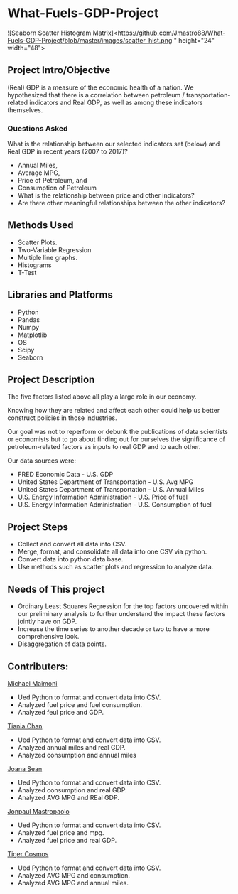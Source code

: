 # What-Fuels-GDP-Project

![Seaborn Scatter Histogram Matrix]<https://github.com/Jmastro88/What-Fuels-GDP-Project/blob/master/images/scatter_hist.png " height="24" width="48">


## Project Intro/Objective
(Real) GDP is a measure of the economic health of a nation.
We hypothesized that there is a correlation between petroleum / transportation-related indicators and Real GDP, as well as among these indicators themselves.

### Questions Asked
What is the relationship between our selected indicators set (below) and Real GDP in recent years (2007 to 2017)? 
 * Annual Miles, 
 * Average MPG, 
 * Price of Petroleum, and 
 * Consumption of Petroleum
* What is the relationship between price and other indicators?
* Are there other meaningful relationships between the other indicators?

## Methods Used
* Scatter Plots.
* Two-Variable Regression
* Multiple line graphs.
* Histograms
* T-Test

## Libraries and Platforms
* Python
* Pandas
* Numpy 
* Matplotlib 
* OS
* Scipy 
* Seaborn

## Project Description
The five factors listed above all play a large role in our economy.

Knowing how they are related and affect each other could help us better construct policies in those industries.

Our goal was not to reperform or debunk the publications of data scientists or economists but to go about finding out for ourselves the significance of petroleum-related factors as inputs to real GDP and to each other.

Our data sources were:
* FRED Economic Data - U.S. GDP
* United States Department of Transportation - U.S. Avg MPG
* United States Department of Transportation - U.S. Annual Miles
* U.S. Energy Information Administration - U.S. Price of fuel
* U.S. Energy Information Administration - U.S. Consumption of fuel



## Project Steps
* Collect and convert all data into CSV.
* Merge, format, and consolidate all data into one CSV via python.
* Convert data into python data base.
* Use methods such as scatter plots and regression to analyze data.

## Needs of This project
* Ordinary Least Squares Regression for the top factors uncovered within our preliminary analysis to further understand the impact these factors jointly have on GDP. 
* Increase the time series to another decade or two to have a more comprehensive look.
* Disaggregation of data points.

## Contributers:
[Michael Maimoni](https://github.com/mmymoney/mmymoney.github.io)
 * Ued Python to format and convert data into CSV.
 * Analyzed fuel price and fuel consumption.
 * Analyzed feul price and GDP.
 
 [Tiania Chan](https://github.com/tianiachan/tianiachan.github.io)
 * Ued Python to format and convert data into CSV.
 * Analyzed annual miles and real GDP.
 * Analyzed consumption and annual miles


[Joana Sean](https://www.linkedin.com/in/joana-sean/)
 * Ued Python to format and convert data into CSV.
 * Analyzed consumption and real GDP.
 * Analyzed AVG MPG and REal GDP.


[Jonpaul Mastropaolo](https://www.linkedin.com/in/jonpaul-mastropaolo-a5310552/)
 * Ued Python to format and convert data into CSV.
 * Analyzed fuel price and mpg.
 * Analyzed fuel price and real GDP.

[Tiger Cosmos](https://www.linkedin.com/in/tigercosmos/)
 * Ued Python to format and convert data into CSV.
 * Analyzed AVG MPG and consumption.
 * Analyzed AVG MPG and annual miles.
  

 

